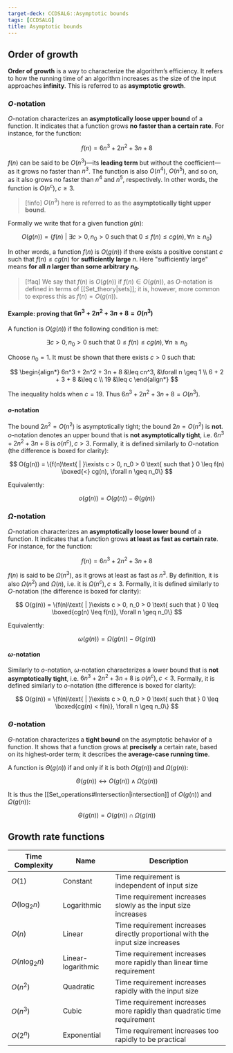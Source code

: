 ```yaml
---
target-deck: CCDSALG::Asymptotic bounds
tags: [CCDSALG]
title: Asymptotic bounds
---
```


## Order of growth

**Order of growth** is a way to characterize the algorithm’s efficiency. It refers to how the running time of an algorithm increases as the size of the input approaches **infinity**. This is referred to as **asymptotic growth**.
<!--ID: 1718172269128-->

### $O$-notation

$O$-notation characterizes an **asymptotically loose upper bound** of a function. It indicates that a function grows **no faster than a certain rate**. For instance, for the function:

$$
f(n) = 6n^3 + 2n^2 + 3n + 8
$$

$f(n)$ can be said to be $O(n^3)$—its **leading term** but without the coefficient—as it grows no faster than $n^3$. The function is also $O(n^4)$, $O(n^5)$, and so on, as it also grows no faster than $n^4$ and $n^5$, respectively. In other words, the function is $O(n^c), c \geq 3$.

>[!info] $O(n^3)$ here is referred to as the **asymptotically tight upper bound**.

Formally we write that for a given function $g(n)$:

$$
O(g(n)) = \{f(n)\text{ | }\exists c > 0, n_0 > 0 \text{ such that } 0 \leq f(n) \leq cg(n), \forall n \geq n_0\}
$$

In other words, a function $f(n)$ is $O(g(n))$ if there exists a positive constant $c$ such that $f(n) \leq cg(n)$ for **sufficiently large** $n$. Here "sufficiently large" means **for all $n$ larger than some arbitrary $n_0$**.

>[!faq] We say that $f(n)$ is $O(g(n))$ if $f(n) \in O(g(n))$, as $O$-notation is defined in terms of [[Set_theory|sets]]; it is, however, more common to express this as $f(n) = O(g(n))$.

<!--ID: 1718172269133-->

#### Example: proving that $6n^3 + 2n^2 + 3n + 8 = O(n^3)$

A function is $O(g(n))$ if the following condition is met:

$$
\exists c > 0, n_0 > 0 \text{ such that } 0 \leq f(n) \leq cg(n), \forall n \geq n_0
$$

Choose $n_0 = 1$. It must be shown that there exists $c > 0$ such that:

$$
\begin{align*}
6n^3 + 2n^2 + 3n + 8 &\leq cn^3, &\forall n \geq 1 \\
6 + 2 + 3 + 8 &\leq c \\
19 &\leq c
\end{align*}
$$

The inequality holds when $c = 19$. Thus $6n^3 + 2n^2 + 3n + 8 = O(n^3)$.

<!--ID: 1718172269136-->

#### $o$-notation

The bound $2n^2 = O(n^2)$ is asymptotically tight; the bound $2n = O(n^2)$ is **not**. $o$-notation denotes an upper bound that is **not asymptotically tight**, i.e. $6n^3 + 2n^2 + 3n + 8$ is $o(n^c), c > 3$. Formally, it is defined similarly to $O$-notation (the difference is boxed for clarity):

$$
O(g(n)) = \{f(n)\text{ | }\exists c > 0, n_0 > 0 \text{ such that } 0 \leq f(n) \boxed{<} cg(n), \forall n \geq n_0\}
$$

Equivalently:

$$
o(g(n)) = O(g(n)) - \Theta(g(n))
$$
<!--ID: 1718172269138-->

### $\Omega$-notation

$\Omega$-notation characterizes an **asymptotically loose lower bound** of a function. It indicates that a function grows **at least as fast as certain rate**. For instance, for the function:

$$
f(n) = 6n^3 + 2n^2 + 3n + 8
$$

$f(n)$ is said to be $\Omega(n^3)$, as it grows at least as fast as $n^3$. By definition, it is also $\Omega(n^2)$ and $\Omega(n)$, i.e. it is $\Omega(n^c), c \leq 3$. Formally, it is defined similarly to $O$-notation (the difference is boxed for clarity):

$$
O(g(n)) = \{f(n)\text{ | }\exists c > 0, n_0 > 0 \text{ such that } 0 \leq \boxed{cg(n) \leq f(n)}, \forall n \geq n_0\}
$$

Equivalently:

$$
\omega(g(n)) = \Omega(g(n)) - \Theta(g(n))
$$
<!--ID: 1718172269141-->

#### $\omega$-notation

Similarly to $o$-notation, $\omega$-notation characterizes a lower bound that is **not asymptotically tight**, i.e. $6n^3 + 2n^2 + 3n + 8$ is $o(n^c), c < 3$. Formally, it is defined similarly to $o$-notation (the difference is boxed for clarity):

$$
O(g(n)) = \{f(n)\text{ | }\exists c > 0, n_0 > 0 \text{ such that } 0 \leq \boxed{cg(n) < f(n)}, \forall n \geq n_0\}
$$
<!--ID: 1718172269143-->

### $\Theta$-notation

$\Theta$-notation characterizes a **tight bound** on the asymptotic behavior of a function. It shows that a function grows at **precisely** a certain rate, based on its highest-order term; it describes the **average-case running time**.

A function is $\Theta(g(n))$ if and only if it is both $O(g(n))$ and $\Omega(g(n))$:

$$
\Theta(g(n)) \leftrightarrow O(g(n)) \land \Omega(g(n))
$$

It is thus the [[Set_operations#Intersection|intersection]] of $O(g(n))$ and $\Omega(g(n))$:

$$
\Theta(g(n)) = O(g(n)) \cap \Omega(g(n))
$$
<!--ID: 1718172269146-->

## Growth rate functions

| Time Complexity | Name | Description |
|---|---|---|
| $O(1)$ | Constant | Time requirement is independent of input size |
| $O(\log_2 n)$ | Logarithmic | Time requirement increases slowly as the input size increases |
| $O(n)$ | Linear | Time requirement increases directly proportional with the input size increases |
| $O(n \log_2 n)$ | Linear-logarithmic | Time requirement increases more rapidly than linear time requirement |
| $O(n^2)$ | Quadratic | Time requirement increases rapidly with the input size |
| $O(n^3)$ | Cubic | Time requirement increases more rapidly than quadratic time requirement |
| $O(2^n)$ | Exponential | Time requirement increases too rapidly to be practical |

<!--ID: 1718172269148-->
